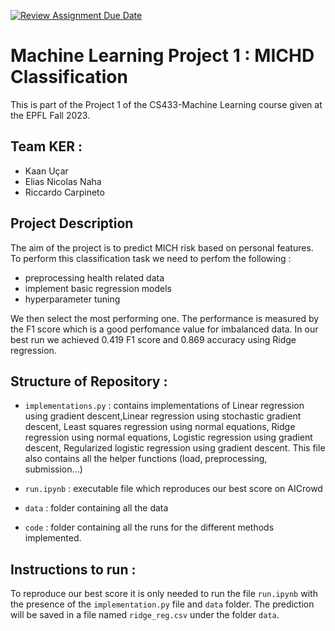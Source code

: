 [![Review Assignment Due Date](https://classroom.github.com/assets/deadline-readme-button-24ddc0f5d75046c5622901739e7c5dd533143b0c8e959d652212380cedb1ea36.svg)](https://classroom.github.com/a/U9FTc9i_)

# Machine Learning Project 1 :  MICHD Classification

This is part of the Project 1 of the CS433-Machine Learning course given at the EPFL Fall 2023.

## Team KER : 
- Kaan Uçar
- Elias Nicolas Naha
- Riccardo Carpineto

## Project Description 

The aim of the project is to predict MICH risk based on personal features. To perform this classification task we need to perfom the following :
- preprocessing health related data
- implement basic regression models 
- hyperparameter tuning

We then select the most performing one. The performance is measured by the F1 score which is a good perfomance value for imbalanced data.
In our best run we achieved 0.419 F1 score and 0.869 accuracy using Ridge regression.

## Structure of Repository :

- `implementations.py` : contains implementations of Linear regression using gradient descent,Linear regression using stochastic gradient descent, Least squares regression using normal equations, Ridge regression using normal equations, Logistic regression using gradient descent, Regularized logistic regression using gradient descent. This file also contains all the helper functions (load, preprocessing, submission...)

- `run.ipynb` : executable file which reproduces our best score on AICrowd

- `data` : folder containing all the data

- `code` : folder containing all the runs for the different methods implemented.

## Instructions to run :

To reproduce our best score it is only needed to run the file `run.ipynb` with the presence of the `implementation.py` file and `data` folder. The prediction will be saved in a file named `ridge_reg.csv` under the folder `data`.
